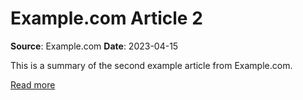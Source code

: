 # Example.com Article 2

**Source**: Example.com
**Date**: 2023-04-15

This is a summary of the second example article from Example.com.

[Read more](https://example.com/article2)
